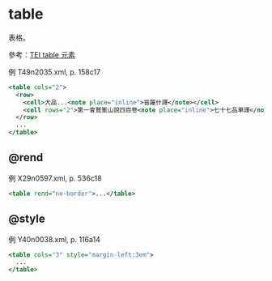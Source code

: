 # table

表格。

參考：[TEI table 元素](http://www.tei-c.org/release/doc/tei-p5-doc/zh-TW/html/ref-table.html)

例 T49n2035.xml, p. 158c17

```xml
<table cols="2">
  <row>
    <cell>大品...<note place="inline">晉羅什譯</note></cell>
    <cell rows="2">第一會鷲峯山說四百卷<note place="inline">七十七品單譯</note></cell>
  </row>
  ...
</table>
```

## @rend
例 X29n0597.xml, p. 536c18
```xml
<table rend="no-border">...</table>
```

## @style

例 Y40n0038.xml, p. 116a14

```xml
<table cols="3" style="margin-left:3em">
  ...
</table>
```
